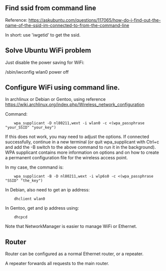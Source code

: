 Find ssid from command line
------------------------------

Reference: https://askubuntu.com/questions/117065/how-do-i-find-out-the-name-of-the-ssid-im-connected-to-from-the-command-line

In short: use 'iwgetid' to get the ssid. 


Solve Ubuntu WiFi problem
----------------------

Just disable the power saving for WiFi:

/sbin/iwconfig wlan0 power off


Configure WiFi using command line.
------------------------------

In archlinux or Debian or Gentoo, using reference https://wiki.archlinux.org/index.php/Wireless_network_configuration

Command:

```
    wpa_supplicant -D nl80211,wext -i wlan0 -c <(wpa_passphrase "your_SSID" "your_key")
```

If this does not work, you may need to adjust the options.
If connected successfully, continue in a new terminal (or quit wpa_supplicant with Ctrl+c and add the -B switch to the above command to run it in the background).
WPA supplicant contains more information on options and on how to create a permanent configuration file for the wireless access point. 

In my case, the command is:

```
    wpa_supplicant -B -D nl80211,wext -i wlp6s0 -c <(wpa_passphrase "SSID" "the_key")
```

In Debian, also need to get an ip address:

```
    dhclient wlan0
```

In Gentoo, get and ip address using:

```
    dhcpcd
```

Note that NetworkManager is easier to manage WiFi or Ethernet.


Router
-----------------------

Router can be configured as a normal Ethernet router, or a repeater.

A repeater forwards all requests to the main router.
